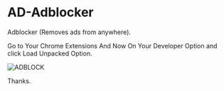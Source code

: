 # AD-Adblocker
Adblocker (Removes ads from anywhere).

Go to Your Chrome Extensions And Now On Your Developer Option and click Load Unpacked Option.

![ADBLOCK](https://user-images.githubusercontent.com/49250151/104168962-0806fc80-5429-11eb-8d3f-dccf484eaba5.JPG)

Thanks.
